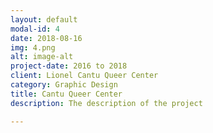 ```yaml
---
layout: default
modal-id: 4
date: 2018-08-16
img: 4.png
alt: image-alt
project-date: 2016 to 2018
client: Lionel Cantu Queer Center
category: Graphic Design
title: Cantu Queer Center
description: The description of the project

---
```

